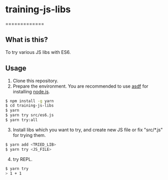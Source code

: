 # training-js-libs
=============

## What is this?

To try various JS libs with ES6.

## Usage

1. Clone this repository.
2. Prepare the environment. You are recommended to use [asdf](https://github.com/asdf-vm/asdf) for installing [node.js](https://nodejs.org/en/).
```bash
$ npm install -g yarn
$ cd training-js-libs
$ yarn
$ yarn try src/es6.js
$ yarn try:all
```
3. Install libs which you want to try, and create new JS file or fix "src/\*.js" for trying them.
```bash
$ yarn add <TRIED_LIB>
$ yarn try <JS_FILE>
```
4. try REPL.
```bash
$ yarn try
> 1 + 1
```
